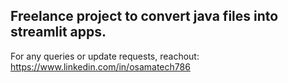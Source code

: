 ## Freelance project to convert java files into streamlit apps.


For any queries or update requests, reachout: 
https://www.linkedin.com/in/osamatech786